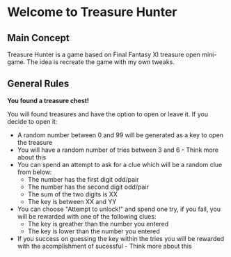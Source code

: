 # Welcome to Treasure Hunter

## Main Concept
Treasure Hunter is a game based on Final Fantasy XI treasure open mini-game. The idea is recreate the game with my own tweaks.


## General Rules
**You found a treasure chest!**

You will found treasures and have the option to open or leave it. If you decide to open it:
* A random number between 0 and 99 will be generated as a key to open the treasure
* You will have a random number of tries between 3 and 6 - Think more about this
* You can spend an attempt to ask for a clue which will be a random clue from below:
  * The number has the first digit odd/pair
  * The number has the second digit odd/pair
  * The sum of the two digits is XX
  * The key is between XX and YY
* You can choose "Attempt to unlock!" and spend one try, if you fail, you will be rewarded with one of the following clues:
  * The key is greather than the number you entered
  * The key is lower than the number you entered
* If you success on guessing the key within the tries you will be rewarded with the acomplishment of sucessful - Think more about this
